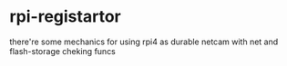 # rpi-registartor

there're some mechanics for using rpi4 as durable netcam with net and flash-storage cheking funcs
